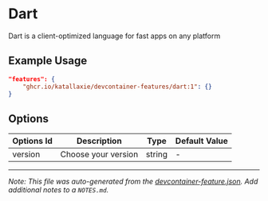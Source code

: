 
# Dart

Dart is a client-optimized language for fast apps on any platform

## Example Usage

```json
"features": {
    "ghcr.io/katallaxie/devcontainer-features/dart:1": {}
}
```

## Options

| Options Id | Description | Type | Default Value |
|-----|-----|-----|-----|
| version | Choose your version | string | - |



---

_Note: This file was auto-generated from the [devcontainer-feature.json](https://github.com/katallaxie/devcontainer-features/blob/main/src/dart/devcontainer-feature.json).  Add additional notes to a `NOTES.md`._
